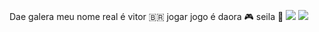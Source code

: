 Dae galera meu nome real é vitor 🇧🇷
jogar jogo é daora 🎮
seila 🍕
![](https://images.app.goo.gl/wAa7NHHFwukdguQw8)
![](https://images.app.goo.gl/bNZn3YyQdVUVgwsH9)
